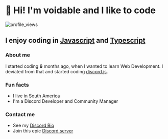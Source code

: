 # 👋 Hi! I'm voidable and I like to code

![profile_views](https://komarev.com/ghpvc/?username=voidabledev)

## I enjoy coding in [Javascript](https://javascript.com) and [Typescript](https://typescriptlang.org)

### About me
I started coding **6** months ago, when I wanted to learn Web Development. I deviated from that and started coding [discord.js](https://discord.js.org).

### Fun facts
- I live in South America
- I'm a Discord Developer and Community Manager

### Contact me
- See my [Discord Bio](https://dsc.bio/voidabledev)
- Join this epic [Discord server](https://discord.gg/GddGcbe7xQ)
